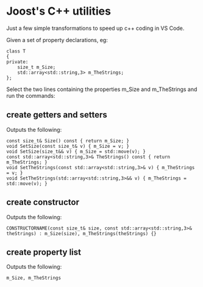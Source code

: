 # Joost's C++ utilities

Just a few simple transformations to speed up c++ coding in VS Code.

Given a set of property declarations, eg:

```
class T
{
private:
    size_t m_Size;
    std::array<std::string,3> m_TheStrings;
};
```

Select the two lines containing the properties m_Size and m_TheStrings and run the commands:
## create getters and setters
Outputs the following:
```
const size_t& Size() const { return m_Size; }
void SetSize(const size_t& v) { m_Size = v; }
void SetSize(size_t&& v) { m_Size = std::move(v); }
const std::array<std::string,3>& TheStrings() const { return m_TheStrings; }
void SetTheStrings(const std::array<std::string,3>& v) { m_TheStrings = v; }
void SetTheStrings(std::array<std::string,3>&& v) { m_TheStrings = std::move(v); }
```

## create constructor
Outputs the following:
```
CONSTRUCTORNAME(const size_t& size, const std::array<std::string,3>& theStrings) : m_Size(size), m_TheStrings(theStrings) {}
```
## create property list
Outputs the following:
```
m_Size, m_TheStrings
```
